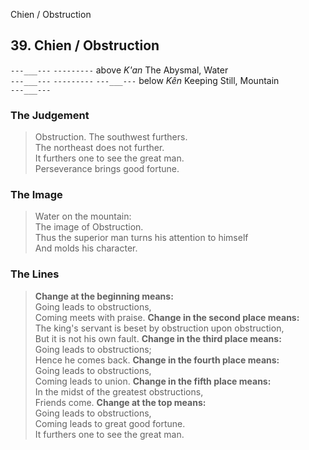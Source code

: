 Chien / Obstruction
## 39. Chien / Obstruction
``---___---``
``---------`` above _K'an_ The Abysmal, Water  
``---___---``
``---------``
``---___---`` below _Kên_ Keeping Still, Mountain  
``---___---``
### The Judgement
> Obstruction. The southwest furthers.  
 The northeast does not further.  
 It furthers one to see the great man.  
 Perseverance brings good fortune.
### The Image
> Water on the mountain:  
 The image of Obstruction.  
 Thus the superior man turns his attention to himself  
 And molds his character.
### The Lines

 > **Change at the beginning means:**  
 Going leads to obstructions,  
 Coming meets with praise.
 > **Change in the second place means:**  
 The king's servant is beset by obstruction upon obstruction,  
 But it is not his own fault.
 > **Change in the third place means:**  
 Going leads to obstructions;  
 Hence he comes back.
 > **Change in the fourth place means:**  
 Going leads to obstructions,  
 Coming leads to union.
 > **Change in the fifth place means:**  
 In the midst of the greatest obstructions,  
 Friends come.
 > **Change at the top means:**  
 Going leads to obstructions,  
 Coming leads to great good fortune.  
 It furthers one to see the great man.



